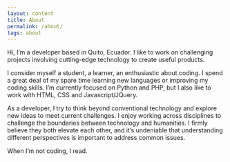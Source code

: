```yaml
---
layout: content
title: About
permalink: /about/
tags: about
---
```


Hi, I’m a developer based in Quito, Ecuador. I like to work on challenging projects involving cutting-edge technology to create useful products.

I consider myself a student, a learner, an enthusiastic about coding. I spend a great deal of my spare time learning new languages or improving my coding skills. I’m currently focused on Python and PHP, but I also like to work with HTML, CSS and Javascript/JQuery.

As a developer, I try to think beyond conventional technology and explore new ideas to meet current challenges. I enjoy working across disciplines to challenge the boundaries between technology and humanities. I firmly believe they both elevate each other, and it’s undeniable that understanding different perspectives is important to address common issues.

When I’m not coding, I read.

